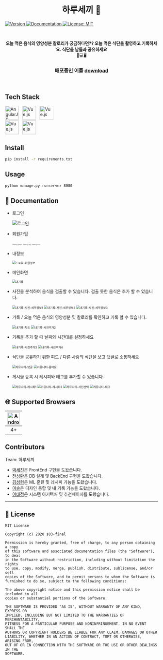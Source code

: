 <h1 align="center"> 하루세끼 👋</h1>
<p>
  <a href="https://drive.google.com/file/d/1N3IzRW76bwCpz-Kd8p0N_UpKVS93eFC9/view?usp=sharing" target="_blank">
  <img alt="Version" src="https://img.shields.io/badge/version-1.0-blue.svg?cacheSeconds=2592000" />
  </a>
  <a href="https://drive.google.com/file/d/1N3IzRW76bwCpz-Kd8p0N_UpKVS93eFC9/view?usp=sharing" target="_blank">
    <img alt="Documentation" src="https://img.shields.io/badge/documentation-yes-brightgreen.svg" />
  </a>
  <a href="#" target="_blank">
    <img alt="License: MIT" src="https://img.shields.io/badge/License-MIT-yellow.svg" />
  </a>
</p><br/>

<p align=center>
  <b>오늘 먹은 음식의 영양성분 칼로리가 궁금하다면?? 오늘 먹은 식단을 촬영하고 기록하세요. 
  식단을 남들과 공유하세요 </b><br>📱💻🖥
</p>

<h3 align=center>
배포중인 어플
  <a href="https://drive.google.com/file/d/1N3IzRW76bwCpz-Kd8p0N_UpKVS93eFC9/view?usp=sharing">download</a> 
</h3><br/>


## Tech Stack

<div>
    <a href="https://github.com/naver/egjs-flicking/blob/master/packages/ngx-flicking/README.md"><img width="45" src="https://www.manhattanmobile.com/wp-content/uploads/2018/08/react-native-workshop-1024x538.jpg" alt="AngularJS" /></a>&nbsp;&nbsp;
    <a href="https://github.com/naver/egjs-flicking/blob/master/packages/vue-flicking/README.md"><img width="45" src="https://t1.daumcdn.net/cfile/tistory/998EBC4E5B5350CC32" alt="Vue.js" /></a>&nbsp;&nbsp;
    <a href="https://github.com/naver/egjs-flicking/blob/master/packages/vue-flicking/README.md"><img width="45" src="https://t1.daumcdn.net/cfile/tistory/9987444D5AA3751837" alt="Vue.js" /></a>
</div>


<div>
    <a href="https://github.com/naver/egjs-flicking/blob/master/packages/vue-flicking/README.md"><img width="45" src="https://4.bp.blogspot.com/-brgnjo5GUa0/WLhXuAwnQII/AAAAAAAAD88/oxL3WK0wiU8zRVDAKyt1sUo37VZLo3BrQCLcB/s200/Android%2BLogo.png" alt="Vue.js" /></a>&nbsp;&nbsp;
    <a href="https://github.com/naver/egjs-flicking/blob/master/packages/vue-flicking/README.md"><img width="45" src="https://encrypted-tbn0.gstatic.com/images?q=tbn:ANd9GcRiwsw2zjytYQGtiLA4ZdKwANVx-PuYKxa2eg&usqp=CAU" alt="Vue.js" /></a>&nbsp;&nbsp;
</div>

## Install

```sh
pip install -r requirements.txt
```

## Usage

```sh
python manage.py runserver 8080
```


## 📖 Documentation

* 로그인

  ![로그인](images/로그인.gif)




* 회원가입

  <img src="images/회원가입-상세정보.jpg" alt="회원가입-상세정보" style="zoom: 25%;" />

  <img src="images/회원가입-성별.jpg" alt="회원가입-성별" style="zoom:25%;" />

  <img src="images/회원가입-아이디.jpg" alt="회원가입-아이디" style="zoom:25%;" />




* 내정보

  <img src="images/드로워-회원정보.gif" alt="드로워-회원정보" style="zoom: 67%;" />

* 메인화면

  <img src="images/내기록.gif" alt="내기록" style="zoom:67%;" />

* 사진을 분석하여 음식을 검출할 수 있습니다. 검출 못한 음식은 추가 할 수 있습니다.

  <img src="images/내기록-사진-세부정보1.gif" alt="내기록-사진-세부정보1" style="zoom:67%;" />

  <img src="images/내기록-사진-세부정보2.gif" alt="내기록-사진-세부정보2" style="zoom:67%;" />

  <img src="images/내기록-사진-세부정보3.gif" alt="내기록-사진-세부정보3" style="zoom:67%;" />



* 기록 / 오늘 먹은 음식의 영양성분 및 칼로리를 확인하고 기록 할 수 있습니다. 

  <img src="images/내기록-차트.gif" alt="내기록-차트" style="zoom: 67%;" />

  <img src="images/내기록-사진추가2.gif" alt="내기록-사진추가2" style="zoom:67%;" />

* 기록을 추가 할 때 날짜와 시간대를 설정하세요 

  <img src="images/내기록-사진추가3.gif" alt="내기록-사진추가3" style="zoom:67%;" />

  <img src="images/내기록-사진추가4.gif" alt="내기록-사진추가4" style="zoom:67%;" />



* 식단을 공유하기 위한 피드 / 다른 사람의 식단을 보고 댓글로 소통하세요

  <img src="images/커뮤니티-댓글.gif" alt="커뮤니티-댓글" style="zoom:67%;" />

  <img src="images/커뮤니티-좋아요.gif" alt="커뮤니티-좋아요" style="zoom:67%;" />

* 게시물 등록 시 레시피와 태그를 추가할 수 있습니다.

  <img src="images/커뮤니티-레시피1.gif" alt="커뮤니티-레시피1" style="zoom:67%;" />

  <img src="images/커뮤니티-레시피2.gif" alt="커뮤니티-레시피2" style="zoom:67%;" />

  <img src="images/커뮤니티-사진선택.gif" alt="커뮤니티-사진선택" style="zoom:67%;" />

  <img src="images/커뮤니티-태그.gif" alt="커뮤니티-태그" style="zoom:67%;" />

## 🌐 Supported Browsers
|<img width="40" src="https://simpleicons.org/icons/android.svg" alt="Android">|
|:---:|
|4+|



## Contributors

Team: 하루세끼
* [박세진](https://lab.ssafy.com/psj8532)은 FrontEnd 구현을 도왔습니다.
* [전성환](https://lab.ssafy.com/jeonsung02)은 DB 설계 및 BackEnd 구현을 도왔습니다.
* [김성현](https://lab.ssafy.com/tjdgus2319)은 ML 훈련 및 레시피 기능을 도왔습니다.
* [이솔](https://lab.ssafy.com/tedy55)은 디자인 통합 및 내 기록 기능을 도왔습니다.
* [이태정](https://lab.ssafy.com/taehee7590)은 시스템 아키텍처 및 추천페이지를 도왔습니다.

***
## 📜 License

```
MIT License

Copyright (c) 2020 s03-final

Permission is hereby granted, free of charge, to any person obtaining a copy
of this software and associated documentation files (the "Software"), to deal
in the Software without restriction, including without limitation the rights
to use, copy, modify, merge, publish, distribute, sublicense, and/or sell
copies of the Software, and to permit persons to whom the Software is
furnished to do so, subject to the following conditions:

The above copyright notice and this permission notice shall be included in all
copies or substantial portions of the Software.

THE SOFTWARE IS PROVIDED "AS IS", WITHOUT WARRANTY OF ANY KIND, EXPRESS OR
IMPLIED, INCLUDING BUT NOT LIMITED TO THE WARRANTIES OF MERCHANTABILITY,
FITNESS FOR A PARTICULAR PURPOSE AND NONINFRINGEMENT. IN NO EVENT SHALL THE
AUTHORS OR COPYRIGHT HOLDERS BE LIABLE FOR ANY CLAIM, DAMAGES OR OTHER
LIABILITY, WHETHER IN AN ACTION OF CONTRACT, TORT OR OTHERWISE, ARISING FROM,
OUT OF OR IN CONNECTION WITH THE SOFTWARE OR THE USE OR OTHER DEALINGS IN THE
SOFTWARE.


```